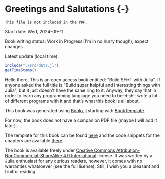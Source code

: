 # Greetings and Salutations {-}

```{=comment}
This file is not included in the PDF.
```

Start date: Wed, 2024-09-11

Book writing status: Work in Progress (I'm in no hurry though), expect changes

Latest update (local time):

```jl
include("./src/data.jl")
getTimeStamp()
```

Hello there. This is an open access book entitled: "Build SH\*T with Julia". If
anyone asked the full title is "Build **s**uper **h**elpful and **i**nteresting
**t**hings with Julia", but it just doesn't have the same ring to it. Anyway,
they say that in order to learn any programming language you need to ~~build
sh..~~ write a lot of different programs with it and that's what this book is
all about.

This book was generated using [Books.jl](https://github.com/JuliaBooks/Books.jl)
starting with [BookTemplate](https://github.com/JuliaBooks/BookTemplate).

For now, the book does not have a companion PDF file (maybe I will add it
later).

The template for this book can be found
[here](https://github.com/b-lukaszuk/BS_wJ_eng) and the code snippets for the
chapters are available
[there](https://github.com/b-lukaszuk/BS_wJ_eng/tree/main/code_snippets).

The book is available freely under [Creative Commons
Attribution-NonCommercial-ShareAlike 4.0
International](http://creativecommons.org/licenses/by-nc-sa/4.0/) license. It
was written by a Julia enthusiast for any curious readers, however, it comes
with no warranties whatsoever (see the full license). Still, I wish you a
pleasant and fruitful reading.
